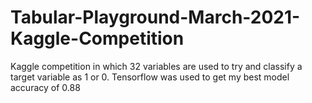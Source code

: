 # Tabular-Playground-March-2021-Kaggle-Competition
Kaggle competition in which 32 variables are used to try and classify a target variable as 1 or 0. Tensorflow was used to get my best model accuracy of 0.88
